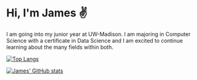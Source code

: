 # Hi, I'm James ✌️

I am going into my junior year at UW-Madison. I am majoring in Computer Science with a certificate in Data Science and I am excited to continue learning about the many fields within both.

[![Top Langs](https://github-readme-stats.vercel.app/api/top-langs/?username=jrohrs12&layout=donut)](https://github.com/anuraghazra/github-readme-stats)

[![James' GitHub stats](https://github-readme-stats.vercel.app/api?username=jrohrs12&hide=stars,issues&show_icons=true&include_all_commits=true)](https://github.com/anuraghazra/github-readme-stats)
